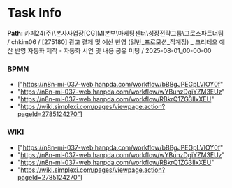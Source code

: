 # Task Info

**Path:** 카페24(주)\본사사업장\[CG]MI본부\마케팅센터\성장전략그룹\그로스파트너팀 / chkim06 / [275180] 광고 결제 및 예산 반영 (일반_프로모션_직계정) _ 크리테오 예산 반영 자동화 제작 - 자동화 시연 및 내용 공유 미팅 / 2025-08-01_00-00-00

### BPMN
- ["https://n8n-mi-037-web.hanpda.com/workflow/bBBgJPEGpLVlOY0f"
- "https://n8n-mi-037-web.hanpda.com/workflow/wYBunzDgiYZM3EUz"
- "https://n8n-mi-037-web.hanpda.com/workflow/RBkrQ1ZG3IlxXEU"
- "https://wiki.simplexi.com/pages/viewpage.action?pageId=2785124270"]

### WIKI
- ["https://n8n-mi-037-web.hanpda.com/workflow/bBBgJPEGpLVlOY0f"
- "https://n8n-mi-037-web.hanpda.com/workflow/wYBunzDgiYZM3EUz"
- "https://n8n-mi-037-web.hanpda.com/workflow/RBkrQ1ZG3IlxXEU"
- "https://wiki.simplexi.com/pages/viewpage.action?pageId=2785124270"]


